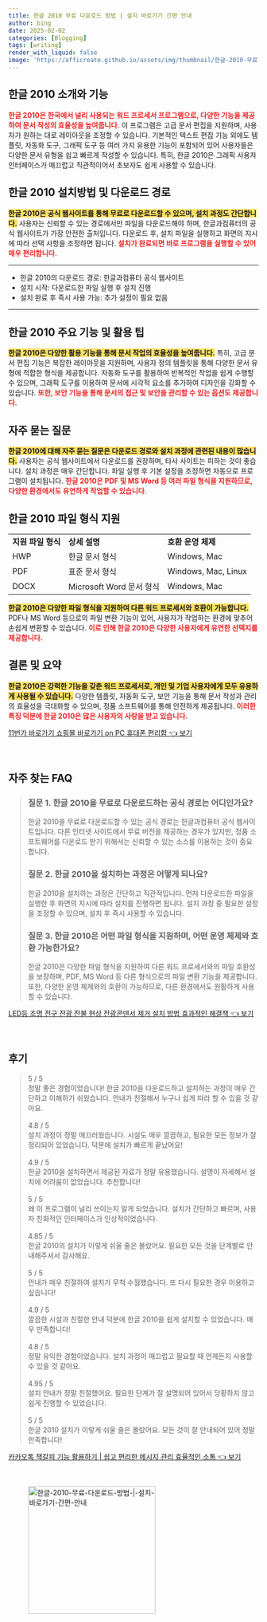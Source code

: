 ```yaml
---
title: 한글 2010 무료 다운로드 방법 | 설치 바로가기 간편 안내
author: bing
date: 2025-02-02
categories: [Blogging]
tags: [writing]
render_with_liquid: false
image: 'https://afficreate.github.io/assets/img/thumbnail/한글-2010-무료-다운로드-방법-|-설치-바로가기-간편-안내.webp'
---
```



<h2 id='한글 2010 소개와 기능'>한글 2010 소개와 기능</h2>

<p><b><span style="color: #ee2323;">한글 2010은 한국에서 널리 사용되는 워드 프로세서 프로그램으로, 다양한 기능을 제공하여 문서 작성의 효율성을 높여줍니다.</span></b> 이 프로그램은 고급 문서 편집을 지원하며, 사용자가 원하는 대로 레이아웃을 조정할 수 있습니다. 기본적인 텍스트 편집 기능 외에도 템플릿, 자동화 도구, 그래픽 도구 등 여러 가지 유용한 기능이 포함되어 있어 사용자들은 다양한 문서 유형을 쉽고 빠르게 작성할 수 있습니다. 특히, 한글 2010은 그래픽 사용자 인터페이스가 매끄럽고 직관적이어서 초보자도 쉽게 사용할 수 있습니다.</p>

<h2 id='설치방법 및 다운로드 경로'>한글 2010 설치방법 및 다운로드 경로</h2>

<p><b><span style="background-color: #ffe066;">한글 2010은 공식 웹사이트를 통해 무료로 다운로드할 수 있으며, 설치 과정도 간단합니다.</span></b> 사용자는 신뢰할 수 있는 경로에서만 파일을 다운로드해야 하며, 한글과컴퓨터의 공식 웹사이트가 가장 안전한 출처입니다. 다운로드 후, 설치 파일을 실행하고 화면의 지시에 따라 선택 사항을 조정하면 됩니다. <b><span style="color: #ee2323;">설치가 완료되면 바로 프로그램을 실행할 수 있어 매우 편리합니다.</span></b></p>

<hr />

<ul>
    <li>한글 2010의 다운로드 경로: 한글과컴퓨터 공식 웹사이트</li>
    <li>설치 시작: 다운로드한 파일 실행 후 설치 진행</li>
    <li>설치 완료 후 즉시 사용 가능: 추가 설정이 필요 없음</li>
</ul>

<hr />

<h2 id='주요 기능 및 활용 팁'>한글 2010 주요 기능 및 활용 팁</h2>

<p><b><span style="background-color: #ffe066;">한글 2010은 다양한 활용 기능을 통해 문서 작업의 효율성을 높여줍니다.</span></b> 특히, 고급 문서 편집 기능은 복잡한 레이아웃을 지원하며, 사용자 정의 템플릿을 통해 다양한 문서 유형에 적합한 형식을 제공합니다. 자동화 도구를 활용하여 반복적인 작업을 쉽게 수행할 수 있으며, 그래픽 도구를 이용하여 문서에 시각적 요소를 추가하여 디자인을 강화할 수 있습니다. <b><span style="color: #ee2323;">또한, 보안 기능을 통해 문서의 접근 및 보안을 관리할 수 있는 옵션도 제공합니다.</span></b></p>

<h2 id='자주 묻는 질문'>자주 묻는 질문</h2>

<p><b><span style="background-color: #ffe066;">한글 2010에 대해 자주 묻는 질문은 다운로드 경로와 설치 과정에 관련된 내용이 많습니다.</span></b> 사용자는 공식 웹사이트에서 다운로드를 권장하며, 타사 사이트는 피하는 것이 좋습니다. 설치 과정은 매우 간단합니다. 파일 실행 후 기본 설정을 조정하면 자동으로 프로그램이 설치됩니다. <b><span style="color: #ee2323;">한글 2010은 PDF 및 MS Word 등 여러 파일 형식을 지원하므로, 다양한 환경에서도 유연하게 작업할 수 있습니다.</span></b></p>

<h2 id='한글 2010 파일 형식 지원'>한글 2010 파일 형식 지원</h2>

<table>
    <tr>
        <td><b>지원 파일 형식</b></td>
        <td><b>상세 설명</b></td>
        <td><b>호환 운영 체제</b></td>
    </tr>
    <tr>
        <td>HWP</td>
        <td>한글 문서 형식</td>
        <td>Windows, Mac</td>
    </tr>
    <tr>
        <td>PDF</td>
        <td>표준 문서 형식</td>
        <td>Windows, Mac, Linux</td>
    </tr>
    <tr>
        <td>DOCX</td>
        <td>Microsoft Word 문서 형식</td>
        <td>Windows, Mac</td>
    </tr>
</table>

<p><b><span style="background-color: #ffe066;">한글 2010은 다양한 파일 형식을 지원하여 다른 워드 프로세서와 호환이 가능합니다.</span></b> PDF나 MS Word 등으로의 파일 변환 기능이 있어, 사용자가 작업하는 환경에 맞추어 손쉽게 변환할 수 있습니다. <b><span style="color: #ee2323;">이로 인해 한글 2010은 다양한 사용자에게 유연한 선택지를 제공합니다.</span></b></p>

<h2 id='결론 및 요약'>결론 및 요약</h2>

<p><b><span style="background-color: #ffe066;">한글 2010은 강력한 기능을 갖춘 워드 프로세서로, 개인 및 기업 사용자에게 모두 유용하게 사용될 수 있습니다.</span></b> 다양한 템플릿, 자동화 도구, 보안 기능을 통해 문서 작성과 관리의 효율성을 극대화할 수 있으며, 정품 소프트웨어를 통해 안전하게 제공됩니다. <b><span style="color: #ee2323;">이러한 특징 덕분에 한글 2010은 많은 사용자의 사랑을 받고 있습니다.</span></b></p>


<p><a class="click-button" title="11번가 바로가기 쇼핑몰 바로가기 on PC 휴대폰 편리함" href="https://afficreate.github.io/posts/11%EB%B2%88%EA%B0%80-%EB%B0%94%EB%A1%9C%EA%B0%80%EA%B8%B0-%EC%87%BC%ED%95%91%EB%AA%B0-%EB%B0%94%EB%A1%9C%EA%B0%80%EA%B8%B0-on-PC-%ED%9C%B4%EB%8C%80%ED%8F%B0-%ED%8E%B8%EB%A6%AC%ED%95%A8/" rel="dofollow">11번가 바로가기 쇼핑몰 바로가기 on PC 휴대폰 편리함 👈 보기</a></p><br>
<h2 id='자주_찾는_FAQ'>자주 찾는 FAQ</h2>
<div itemscope="" itemtype="https://schema.org/FAQPage"> 
<blockquote> 
<div itemscope="" itemprop="mainEntity" itemtype="https://schema.org/Question"> 
<h3 itemprop="name">질문 1. 한글 2010을 무료로 다운로드하는 공식 경로는 어디인가요?</h3> 
<div itemscope="" itemprop="acceptedAnswer" itemtype="https://schema.org/Answer"> 
<span itemprop="text"> 
<p>한글 2010을 무료로 다운로드할 수 있는 공식 경로는 한글과컴퓨터 공식 웹사이트입니다. 다른 인터넷 사이트에서 무료 버전을 제공하는 경우가 있지만, 정품 소프트웨어를 다운로드 받기 위해서는 신뢰할 수 있는 소스를 이용하는 것이 중요합니다.</p> 
</span> 
</div> 
</div> 

<div itemscope="" itemprop="mainEntity" itemtype="https://schema.org/Question"> 
<h3 itemprop="name">질문 2. 한글 2010을 설치하는 과정은 어떻게 되나요?</h3> 
<div itemscope="" itemprop="acceptedAnswer" itemtype="https://schema.org/Answer"> 
<span itemprop="text"> 
<p>한글 2010을 설치하는 과정은 간단하고 직관적입니다. 먼저 다운로드한 파일을 실행한 후 화면의 지시에 따라 설치를 진행하면 됩니다. 설치 과정 중 필요한 설정을 조정할 수 있으며, 설치 후 즉시 사용할 수 있습니다.</p> 
</span> 
</div> 
</div> 

<div itemscope="" itemprop="mainEntity" itemtype="https://schema.org/Question"> 
<h3 itemprop="name">질문 3. 한글 2010은 어떤 파일 형식을 지원하며, 어떤 운영 체제와 호환 가능한가요?</h3> 
<div itemscope="" itemprop="acceptedAnswer" itemtype="https://schema.org/Answer"> 
<span itemprop="text"> 
<p>한글 2010은 다양한 파일 형식을 지원하여 다른 워드 프로세서와의 파일 호환성을 보장하며, PDF, MS Word 등 다른 형식으로의 파일 변환 기능을 제공합니다. 또한, 다양한 운영 체제와의 호환이 가능하므로, 다른 환경에서도 원활하게 사용할 수 있습니다.</p> 
</span> 
</div> 
</div> 
</blockquote> 
</div>
<p><a class="click-button" title="LED등 조명 전구 잔광 잔불 현상 잔광콘덴서 제거 설치 방법 효과적인 해결책" href="https://afficreate.github.io/posts/LED%EB%93%B1-%EC%A1%B0%EB%AA%85-%EC%A0%84%EA%B5%AC-%EC%9E%94%EA%B4%91-%EC%9E%94%EB%B6%88-%ED%98%84%EC%83%81-%EC%9E%94%EA%B4%91%EC%BD%98%EB%8D%B4%EC%84%9C-%EC%A0%9C%EA%B1%B0-%EC%84%A4%EC%B9%98-%EB%B0%A9%EB%B2%95-%ED%9A%A8%EA%B3%BC%EC%A0%81%EC%9D%B8-%ED%95%B4%EA%B2%B0%EC%B1%85/" rel="dofollow">LED등 조명 전구 잔광 잔불 현상 잔광콘덴서 제거 설치 방법 효과적인 해결책 👈 보기</a></p><br>
<h2 id='후기'>후기</h2>
<div itemscope itemtype="https://schema.org/Product">
  <blockquote>
  <div itemprop="review" itemscope itemtype="https://schema.org/Review">
      <div itemprop="reviewRating" itemscope itemtype="https://schema.org/Rating"> <span itemprop="ratingValue">5</span> / <span itemprop="bestRating">5</span> </div>
      <span itemprop="reviewBody">정말 좋은 경험이었습니다! 한글 2010을 다운로드하고 설치하는 과정이 매우 간단하고 이해하기 쉬웠습니다. 안내가 친절해서 누구나 쉽게 따라 할 수 있을 것 같아요.</span>
  </div>
  <br>
  <div itemprop="review" itemscope itemtype="https://schema.org/Review">
      <div itemprop="reviewRating" itemscope itemtype="https://schema.org/Rating"> <span itemprop="ratingValue">4.8</span> / <span itemprop="bestRating">5</span> </div>
      <span itemprop="reviewBody">설치 과정이 정말 매끄러웠습니다. 시설도 매우 깔끔하고, 필요한 모든 정보가 잘 정리되어 있었습니다. 덕분에 설치가 빠르게 끝났어요!</span>
  </div>
  <br>
  <div itemprop="review" itemscope itemtype="https://schema.org/Review">
      <div itemprop="reviewRating" itemscope itemtype="https://schema.org/Rating"> <span itemprop="ratingValue">4.9</span> / <span itemprop="bestRating">5</span> </div>
      <span itemprop="reviewBody">한글 2010을 설치하면서 제공된 자료가 정말 유용했습니다. 설명이 자세해서 설치에 어려움이 없었습니다. 추천합니다!</span>
  </div>
  <br>
  <div itemprop="review" itemscope itemtype="https://schema.org/Review">
      <div itemprop="reviewRating" itemscope itemtype="https://schema.org/Rating"> <span itemprop="ratingValue">5</span> / <span itemprop="bestRating">5</span> </div>
      <span itemprop="reviewBody">왜 이 프로그램이 널리 쓰이는지 알게 되었습니다. 설치가 간단하고 빠르며, 사용자 친화적인 인터페이스가 인상적이었습니다.</span>
  </div>
  <br>
  <div itemprop="review" itemscope itemtype="https://schema.org/Review">
      <div itemprop="reviewRating" itemscope itemtype="https://schema.org/Rating"> <span itemprop="ratingValue">4.85</span> / <span itemprop="bestRating">5</span> </div>
      <span itemprop="reviewBody">한글 2010의 설치가 이렇게 쉬울 줄은 몰랐어요. 필요한 모든 것을 단계별로 안내해주셔서 감사해요.</span>
  </div>
  <br>
  <div itemprop="review" itemscope itemtype="https://schema.org/Review">
      <div itemprop="reviewRating" itemscope itemtype="https://schema.org/Rating"> <span itemprop="ratingValue">5</span> / <span itemprop="bestRating">5</span> </div>
      <span itemprop="reviewBody">안내가 매우 친절하여 설치가 무척 수월했습니다. 또 다시 필요한 경우 이용하고 싶습니다!</span>
  </div>
  <br>
  <div itemprop="review" itemscope itemtype="https://schema.org/Review">
      <div itemprop="reviewRating" itemscope itemtype="https://schema.org/Rating"> <span itemprop="ratingValue">4.9</span> / <span itemprop="bestRating">5</span> </div>
      <span itemprop="reviewBody">깔끔한 시설과 친절한 안내 덕분에 한글 2010을 쉽게 설치할 수 있었습니다. 매우 만족합니다!</span>
  </div>
  <br>
  <div itemprop="review" itemscope itemtype="https://schema.org/Review">
      <div itemprop="reviewRating" itemscope itemtype="https://schema.org/Rating"> <span itemprop="ratingValue">4.8</span> / <span itemprop="bestRating">5</span> </div>
      <span itemprop="reviewBody">정말 유익한 경험이었습니다. 설치 과정이 매끄럽고 필요할 때 언제든지 사용할 수 있을 것 같아요.</span>
  </div>
  <br>
  <div itemprop="review" itemscope itemtype="https://schema.org/Review">
      <div itemprop="reviewRating" itemscope itemtype="https://schema.org/Rating"> <span itemprop="ratingValue">4.95</span> / <span itemprop="bestRating">5</span> </div>
      <span itemprop="reviewBody">설치 안내가 정말 친절했어요. 필요한 단계가 잘 설명되어 있어서 당황하지 않고 쉽게 진행할 수 있었습니다.</span>
  </div>
  <br>
  <div itemprop="review" itemscope itemtype="https://schema.org/Review">
      <div itemprop="reviewRating" itemscope itemtype="https://schema.org/Rating"> <span itemprop="ratingValue">5</span> / <span itemprop="bestRating">5</span> </div>
      <span itemprop="reviewBody">한글 2010 설치가 이렇게 쉬울 줄은 몰랐어요. 모든 것이 잘 안내되어 있어 정말 만족합니다!</span>
  </div>
  </blockquote>
</div>
<p><a class="click-button" title="카카오톡 책갈피 기능 활용하기 | 쉽고 편리한 메시지 관리 효율적인 소통" href="https://afficreate.github.io/posts/%EC%B9%B4%EC%B9%B4%EC%98%A4%ED%86%A1-%EC%B1%85%EA%B0%88%ED%94%BC-%EA%B8%B0%EB%8A%A5-%ED%99%9C%EC%9A%A9%ED%95%98%EA%B8%B0-%EC%89%BD%EA%B3%A0-%ED%8E%B8%EB%A6%AC%ED%95%9C-%EB%A9%94%EC%8B%9C%EC%A7%80-%EA%B4%80%EB%A6%AC-%ED%9A%A8%EC%9C%A8%EC%A0%81%EC%9D%B8-%EC%86%8C%ED%86%B5/" rel="dofollow">카카오톡 책갈피 기능 활용하기 | 쉽고 편리한 메시지 관리 효율적인 소통 👈 보기</a></p><br>
<figure class="image"><img src="https://afficreate.github.io/assets/img/thumbnail/한글-2010-무료-다운로드-방법-|-설치-바로가기-간편-안내.webp" alt="한글-2010-무료-다운로드-방법-|-설치-바로가기-간편-안내" width="256" height="256"></figure>